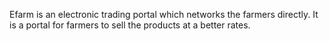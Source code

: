 Efarm is an electronic trading portal which networks the farmers directly. It is a portal for farmers to sell the products at a better rates.
